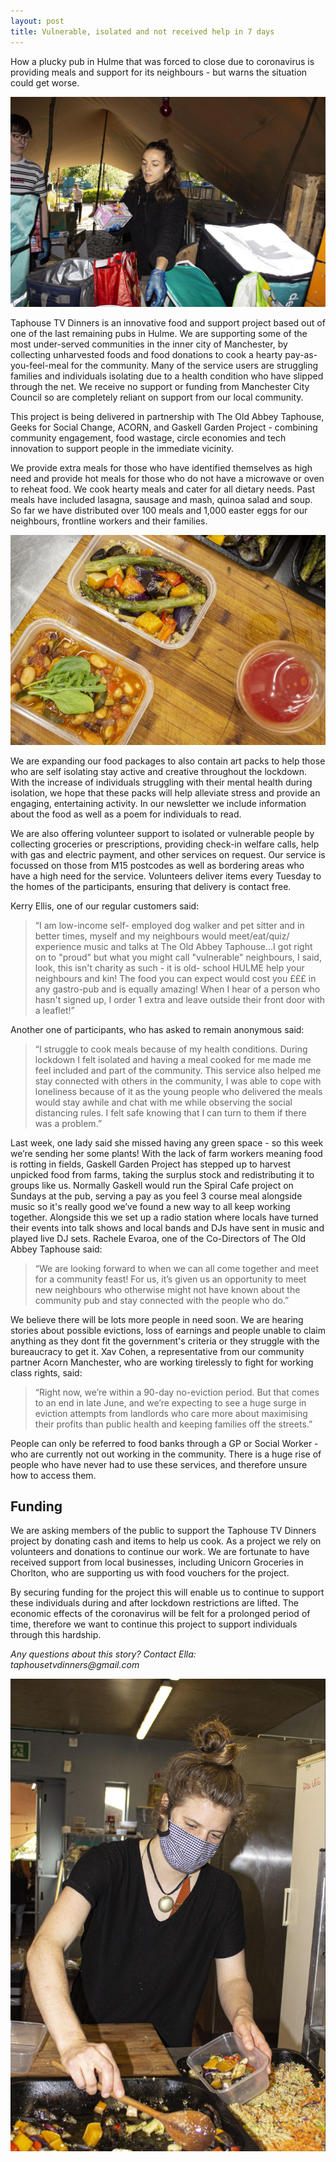 ```yaml
---
layout: post
title: Vulnerable, isolated and not received help in 7 days
---
```


How a plucky pub in Hulme that was forced to close due to coronavirus is providing meals and support for its neighbours - but warns the situation could get worse.

![Delivery preparation in progress](/images/blog/image3.jpg)

Taphouse TV Dinners is an innovative food and support project based out of one of the last remaining pubs in Hulme. We are supporting some of the most under-served communities in the inner city of Manchester, by collecting unharvested foods and food donations to cook a hearty pay-as-you-feel-meal for the community. Many of the service users are struggling families and individuals isolating due to a health condition who have slipped through the net. We receive no support or funding from Manchester City Council so are completely reliant on support from our local community.

This project is being delivered in partnership with The Old Abbey Taphouse, Geeks for Social Change, ACORN, and Gaskell Garden Project - combining community engagement, food wastage, circle economies and tech innovation to support people in the immediate vicinity.

We provide extra meals for those who have identified themselves as high need and provide hot meals for those who do not have a microwave or oven to reheat food. We cook hearty meals and cater for all dietary needs. Past meals have included lasagna, sausage and mash, quinoa salad and soup. So far we have distributed over 100 meals and 1,000 easter eggs for our neighbours, frontline workers and their families.

![Some meals from Week 3](/images/blog/image7.jpg)

We are expanding our food packages to also contain art packs to help those who are self isolating stay active and creative throughout the lockdown. With the increase of individuals struggling with their mental health during isolation, we hope that these packs will help alleviate stress and provide an engaging, entertaining activity. In our newsletter we include information about the food as well as a poem for individuals to read.

We are also offering volunteer support to isolated or vulnerable people by collecting groceries or prescriptions, providing check-in welfare calls, help with gas and electric payment, and other services on request. Our service is focussed on those from M15 postcodes as well as bordering areas who have a high need for the service. Volunteers deliver items every Tuesday to the homes of the participants, ensuring that delivery is contact free.

Kerry Ellis, one of our regular customers said:

> “I am low-income self- employed dog walker and pet sitter and in better times, myself and my neighbours would meet/eat/quiz/ experience music and talks at The  Old Abbey Taphouse…I got right on to "proud" but what you might call "vulnerable" neighbours, I said, look, this isn't charity as such - it is old- school HULME help your neighbours and kin! The food you can expect would cost you £££ in any gastro-pub and is equally amazing! When I hear of a person who hasn't signed up, I order 1 extra and leave outside their front door with a leaflet!”

Another one of participants, who has asked to remain anonymous said:

> “I struggle to cook meals because of my health conditions.  During lockdown I felt isolated and having a meal cooked for me made me feel included and part of the community.  This service also helped me stay connected with others in the community, I was able to cope with loneliness because of it as the young people who delivered the meals would stay awhile and chat with me while observing the social distancing rules. I felt safe knowing that I can turn to them if there was a problem.”

Last week, one lady said she missed having any green space - so this week we’re sending her some plants! With the lack of farm workers meaning food is rotting in fields, Gaskell Garden Project has stepped up to harvest unpicked food from farms, taking the surplus stock and redistributing it to groups like us. Normally Gaskell would run the Spiral Cafe project on Sundays at the pub, serving a pay as you feel 3 course meal alongside music so it's really good we’ve found a new way to all keep working together.  Alongside this we set up a radio station where locals have turned their events into talk shows and local bands and DJs have sent in music and played live DJ sets. Rachele Evaroa, one of the Co-Directors of The Old Abbey Taphouse said:

> “We are looking forward to when we can all come together and meet for a community feast! For us, it’s given us an opportunity to meet new neighbours who otherwise might not have known about the community pub and stay connected with the people who do.”

We believe there will be lots more people in need soon.  We are hearing stories about possible evictions, loss of earnings and people unable to claim anything as they dont fit the government's criteria or they struggle with the bureaucracy to get it. Xav Cohen, a representative from our community partner Acorn Manchester, who are working tirelessly to fight for working class rights, said:

> “Right now, we’re within a 90-day no-eviction period. But that comes to an end in late June, and we’re expecting to see a huge surge in eviction attempts from landlords who care more about maximising their profits than public health and keeping families off the streets.”

People can only be referred to food banks through a GP or Social Worker - who are currently not out working in the community. There is a huge rise of people who have never had to use these services, and therefore unsure how to access them.

## Funding

We are asking members of the public to support the Taphouse TV Dinners project by donating cash and items to help us cook. As a project we rely on volunteers and donations to continue our work. We are fortunate to have received support from local businesses, including Unicorn Groceries in Chorlton, who are supporting us with food vouchers for the project.

By securing funding for the project this will enable us to continue to support these individuals during and after lockdown restrictions are lifted. The economic effects of the coronavirus will be felt for a prolonged period of time, therefore we want to continue this project to support individuals through this hardship.

_Any questions about this story? Contact Ella: taphousetvdinners@gmail.com_

![Portioning out meals](/images/blog/image1.jpg)
